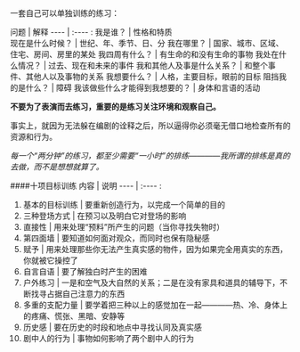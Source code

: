 一套自己可以单独训练的练习：

问题  | 解释
---- | :---- :
我是谁？ | 性格和特质  
现在是什么时候？ | 世纪、年、季节、日、分
我在哪里？ | 国家、城市、区域、住宅、房间、房里的某处
我四周有什么？ | 有生命的和没有生命的事物
我处在什么情况？ | 过去、现在和未来的事件
我和其他人及事是什么关系？ | 和整个事件、其他人以及事物的关系
我想要什么？ | 人格，主要目标，眼前的目标
阻挡我的是什么？ | 障碍
我该做些什么才能得到我想要的？ | 身体和言语的活动

**不要为了表演而去练习，重要的是练习关注环境和观察自己。**

事实上，就因为无法躲在编剧的诠释之后，所以逼得你必须毫无借口地检查所有的资源和行为。

*每一个“两分钟”的练习，都至少需要“一小时”的排练————我所谓的排练是真的去做，而不是想想就算了。*

####十项目标训练
内容 | 说明
---- | :---- :
1. 基本的目标训练 | 要重新创造行为，以完成一个简单的目的
2. 三种登场方式 | 在预习以及明白它对登场的影响
3. 直接性 | 用来处理“预料”所产生的问题（当你寻找失物时）
4. 第四面墙 | 要知道如何面对观众，而同时也保有隐秘感
5. 赋予 | 用来处理那些你无法产生真实感的物件，因为如果完全用真实的东西，你就被它操控了
6. 自言自语 | 要了解独白时产生的困难
7. 户外练习 | 一是和空气及大自然的关系；二是在没有家具和道具的辅导下，不断找寻占据自己注意力的东西
8. 多重的支配力量 | 要学着把三种以上的感觉加在一起————热、冷、身体上的疼痛、慌张、黑暗、安静等
9. 历史感 | 要在历史的时段和地点中寻找认同及真实感
10. 剧中人的行为 | 事物如何影响了两个剧中人的行为
